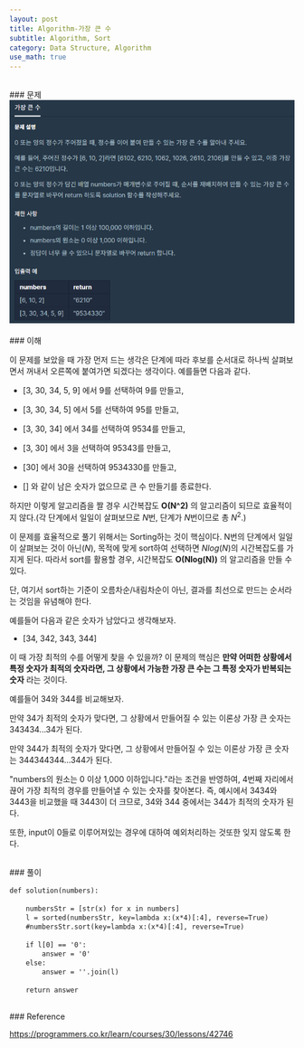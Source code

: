 ```yaml
---
layout: post
title: Algorithm-가장 큰 수
subtitle: Algorithm, Sort
category: Data Structure, Algorithm
use_math: true
---
```


<br>
### 문제

<br>
<center><img src = '/post_img/200314/image3.png' width="600"/></center>

<br>
### 이해

이 문제를 보았을 때 가장 먼저 드는 생각은 단계에 따라 후보를 순서대로 하나씩 살펴보면서 꺼내서 오른쪽에 붙여가면 되겠다는 생각이다. 예를들면 다음과 같다.

- [3, 30, 34, 5, 9] 에서 9를 선택하여 9를 만들고,

- [3, 30, 34, 5] 에서 5를 선택하여 95를 만들고,

- [3, 30, 34] 에서 34를 선택하여 9534를 만들고,

- [3, 30] 에서 3을 선택하여 95343를 만들고,

- [30] 에서 30을 선택하여 9534330를 만들고,

- [] 와 같이 남은 숫자가 없으므로 큰 수 만들기를 종료한다.

하지만 이렇게 알고리즘을 짤 경우 시간복잡도 __O(N^2)__ 의 알고리즘이 되므로 효율적이지 않다.(각 단계에서 일일이 살펴보므로 $N$번, 단계가 $N$번이므로 총 $N^2$.)

이 문제를 효율적으로 풀기 위해서는 Sorting하는 것이 핵심이다. N번의 단계에서 일일이 살펴보는 것이 아닌($N$), 목적에 맞게 sort하여 선택하면 $Nlog(N)$의 시간복잡도를 가지게 된다. 따라서 sort를 활용할 경우, 시간복잡도 __O(Nlog(N))__ 의 알고리즘을 만들 수 있다.

단, 여기서 sort하는 기준이 오름차순/내림차순이 아닌, 결과를 최선으로 만드는 순서라는 것임을 유념해야 한다.

예를들어 다음과 같은 숫자가 남았다고 생각해보자.

- [34, 342, 343, 344]

이 때 가장 최적의 수를 어떻게 찾을 수 있을까? 이 문제의 핵심은 __만약 어떠한 상황에서 특정 숫자가 최적의 숫자라면, 그 상황에서 가능한 가장 큰 수는 그 특정 숫자가 반복되는 숫자__ 라는 것이다.

예를들어 34와 344를 비교해보자.

만약 34가 최적의 숫자가 맞다면, 그 상황에서 만들어질 수 있는 이론상 가장 큰 숫자는 343434...34가 된다.

만약 344가 최적의 숫자가 맞다면, 그 상황에서 만들어질 수 있는 이론상 가장 큰 숫자는 344344344...344가 된다.

"numbers의 원소는 0 이상 1,000 이하입니다."라는 조건을 반영하여, 4번째 자리에서 끊어 가장 최적의 경우를 만들어낼 수 있는 숫자를 찾아본다. 즉, 예시에서 3434와 3443을 비교했을 때 3443이 더 크므로, 34와 344 중에서는 344가 최적의 숫자가 된다.

또한, input이 0들로 이루어져있는 경우에 대하여 예외처리하는 것또한 잊지 않도록 한다.

<br>
### 풀이

```
def solution(numbers):

    numbersStr = [str(x) for x in numbers]
    l = sorted(numbersStr, key=lambda x:(x*4)[:4], reverse=True)
    #numbersStr.sort(key=lambda x:(x*4)[:4], reverse=True)

    if l[0] == '0':
        answer = '0'
    else:
        answer = ''.join(l)

    return answer
```

<br>
### Reference

https://programmers.co.kr/learn/courses/30/lessons/42746

